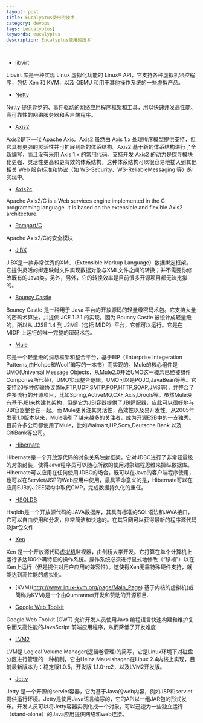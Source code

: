 ```yaml
---
layout: post
title: Eucalyptus使用的技术
category: devops
tags: [eucalyptus]
keywords: eucalyptus
description: Eucalyptus使用的技术

---
```


- [libvirt](http://libvirt.org/)

Libvirt 库是一种实现 Linux 虚拟化功能的 Linux® API，它支持各种虚拟机监控程序，包括 Xen 和 KVM，以及 QEMU 和用于其他操作系统的一些虚拟产品。

- [Netty](http://www.jboss.org/netty/)

Netty 提供异步的、事件驱动的网络应用程序框架和工具，用以快速开发高性能、高可靠性的网络服务器和客户端程序。

- [Axis2](http://ws.apache.org/axis2/)

Axis2是下一代 Apache Axis。Axis2 虽然由 Axis 1.x 处理程序模型提供支持，但它具有更强的灵活性并可扩展到新的体系结构。Axis2 基于新的体系结构进行了全新编写，而且没有采用 Axis 1.x 的常用代码。支持开发 Axis2 的动力是探寻模块化更强、灵活性更高和更有效的体系结构，这种体系结构可以很容易地插入到其他相关 Web 服务标准和协议（如 WS-Security、WS-ReliableMessaging 等）的实现中。

- [Axis2c](http://ws.apache.org/axis2/c/)

Apache Axis2/C is a Web services engine implemented in the C programming language. It is based on the extensible and flexible Axis2 architecture.

- [Rampart/C](http://ws.apache.org/rampart/c/)

Apache Axis2/C的安全模块

- [JiBX](http://jibx.sourceforge.net/)

JiBX是一款非常优秀的XML（Extensible Markup Language）数据绑定框架。它提供灵活的绑定映射文件实现数据对象与XML文件之间的转换；并不需要你修改既有的Java类。另外，另外，它的转换效率是目前很多开源项目都无法比拟的。

- [Bouncy Castle](http://www.bouncycastle.org/java.html)

Bouncy Castle 是一种用于 Java 平台的开放源码的轻量级密码术包。它支持大量的密码术算法，并提供 JCE 1.2.1 的实现。因为 Bouncy Castle 被设计成轻量级的，所以从 J2SE 1.4 到 J2ME（包括 MIDP）平台，它都可以运行。它是在 MIDP 上运行的唯一完整的密码术包。

- [Mule](http://mule.mulesource.org/display/MULE/Home)

它是一个轻量级的消息框架和整合平台，基于EIP（Enterprise Integeration Patterns,由Hohpe和Woolf编写的一本书）而实现的。Mule的核心组件是UMO(Universal Message Objects，从Mule2.0开始UMO这一概念已经被组件Componse所代替)，UMO实现整合逻辑。UMO可以是POJO,JavaBean等等。它支持20多种传输协议(file,FTP,UDP,SMTP,POP,HTTP,SOAP,JMS等)，并整合了许多流行的开源项目，比如Spring,ActiveMQ,CXF,Axis,Drools等。虽然Mule没有基于JBI来构建其架构，但是它为JBI容器提供了JBI适配器，应此可以很好地与JBI容器整合在一起。而 Mule更关注其灵活性，高效性以及易开发性。从2005年发表1.0版本以来，Mule吸引了越来越多的关注者，成为开源ESB中的一支独秀。目前许多公司都使用了Mule，比如Walmart,HP,Sony,Deutsche Bank 以及 CitiBank等公司。

- [Hibernate](http://www.hibernate.org/)

Hibernate是一个开放源代码的对象关系映射框架，它对JDBC进行了非常轻量级的对象封装，使得Java程序员可以随心所欲的使用对象编程思维来操纵数据库。 Hibernate可以应用在任何使用JDBC的场合，既可以在Java的客户端程序使用，也可以在Servlet/JSP的Web应用中使用，最具革命意义的是，Hibernate可以在应用EJB的J2EE架构中取代CMP，完成数据持久化的重任。

- [HSQLDB](http://www.hsqldb.org/)

Hsqldb是一个开放源代码的JAVA数据库，其具有标准的SQL语法和JAVA接口，它可以自由使用和分发，非常简洁和快速的。在其官网可以获得最新的程序源代码及jar包文件

- [Xen](http://xen.org/)

Xen 是一个开放源代码[虚拟机](http://baike.baidu.com/view/1132.htm)监视器，由剑桥大学开发。它打算在单个计算机上运行多达100个满特征的操作系统。操作系统必须进行显式地修改（“移植”）以在Xen上运行（但是提供对用户应用的兼容性）。这使得Xen无需特殊硬件支持，就能达到高性能的虚拟化。

- [KVM}(http://www.linux-kvm.org/page/Main_Page)
基于内核的虚拟机(或简称为KVM)是一个由Qumrannet开发和赞助的开源项目.

- [Google Web Toolkit](http://code.google.com/webtoolkit/)

Google Web Toolkit (GWT) 允许开发人员使用Java 编程语言快速构建和维护复杂而又高性能的JavaScript 前端应用程序，从而降低了开发难度

- [LVM2](http://sourceware.org/lvm2/)

LVM是 Logical Volume Manager(逻辑卷管理)的简写，它是Linux环境下对磁盘分区进行管理的一种机制，它由Heinz Mauelshagen在Linux 2.4内核上实现，目前最新版本为：稳定版1.0.5，开发版 1.1.0-rc2，以及LVM2开发版。

- [Jetty](http://jetty.codehaus.org/jetty/)

Jetty 是一个开源的servlet容器，它为基于Java的web内容，例如JSP和servlet提供运行环境。Jetty是使用Java语言编写的，它的API以一组JAR包的形式发布。开发人员可以将Jetty容器实例化成一个对象，可以迅速为一些独立运行（stand-alone）的Java应用提供网络和web连接。
